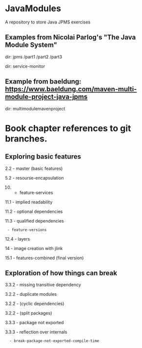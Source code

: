 # JavaModules

A repository to store Java JPMS exercises

## Examples from Nicolai Parlog's "The Java Module System"

dir: jpms /part1 /part2 /part3

dir: service-monitor

## Example from baeldung: <https://www.baeldung.com/maven-multi-module-project-java-jpms>

dir: multimodulemavenproject

# Book chapter references to git branches.

## Exploring basic features

2.2  - master (basic features)

5.2  - resourse-encapsulation

10.  - feature-services

11.1 - implied readability

11.2 - optional dependencies

11.3 - qualified dependencies

     - feature-versions

12.4 - layers

14   - image creation with jlink

15.1 - features-combined (final version)

## Exploration of how things can break

3.3.2 - missing transitive dependency

3.2.2 - duplicate modules

3.2.2 - (cyclic dependencies)

3.2.2 - (split packages)

3.3.3 - package not exported

3.3.3 - reflection over internals

      - break-package-not-exported-compile-time

